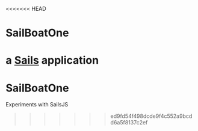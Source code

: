 <<<<<<< HEAD
# SailBoatOne

a [Sails](http://sailsjs.org) application
=======
SailBoatOne
===========

Experiments with SailsJS
>>>>>>> ed9fd54f498dcde9f4c552a9bcdd6a5f8137c2ef
